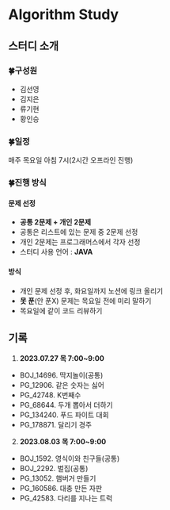 # Algorithm Study
## 스터디 소개
### 🍀구성원
  - 김선영
  - 김지은
  - 류기현
  - 황인승
### 🍀일정
매주 목요일 아침 7시(2시간 오프라인 진행)
### 🍀진행 방식
#### 문제 선정
- **공통 2문제 + 개인 2문제**
- 공통은 리스트에 있는 문제 중 2문제 선정
- 개인 2문제는 프로그래머스에서 각자 선정
- 스터디 사용 언어 : **JAVA**
#### 방식
- 개인 문제 선정 후, 화요일까지 노션에 링크 올리기
- **못 푼**(안 푼X) 문제는 목요일 전에 미리 말하기
- 목요일에 같이 코드 리뷰하기
## 기록
1. **2023.07.27 목 7:00~9:00**
  - BOJ_14696. 딱지놀이(공통)
  - PG_12906. 같은 숫자는 싫어
  - PG_42748. K번째수
  - PG_68644. 두개 뽑아서 더하기
  - PG_134240. 푸드 파이트 대회
  - PG_178871. 달리기 경주
2. **2023.08.03 목 7:00~9:00**
  - BOJ_1592. 영식이와 친구들(공통)
  - BOJ_2292. 벌집(공통)
  - PG_13052. 햄버거 만들기
  - PG_160586. 대충 만든 자판
  - PG_42583. 다리를 지나는 트럭